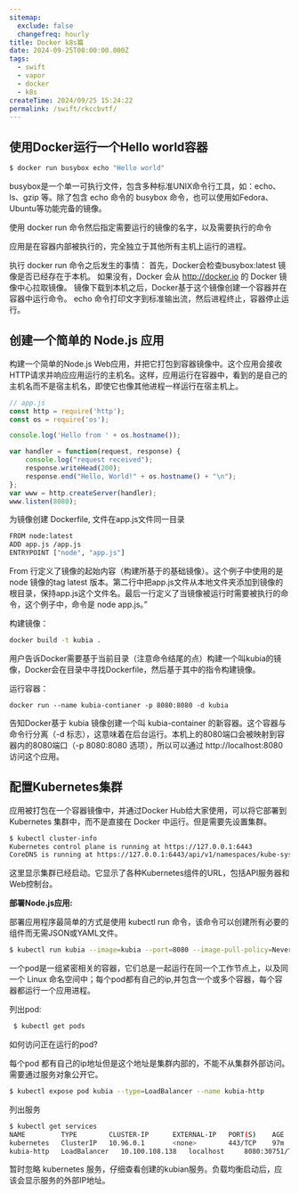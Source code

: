 ```yaml
---
sitemap:
  exclude: false
  changefreq: hourly
title: Docker k8s篇
date: 2024-09-25T00:00:00.000Z
tags:
  - swift
  - vapor
  - docker
  - k8s
createTime: 2024/09/25 15:24:22
permalink: /swift/rkccbvtf/
---
```


## 使用Docker运行一个Hello world容器

```sh
$ docker run busybox echo "Hello world"
```

busybox是一个单一可执行文件，包含多种标准UNIX命令行工具，如：echo、ls、gzip 等。除了包含 echo 命令的 busybox 命令，也可以使用如Fedora、Ubuntu等功能完备的镜像。

使用 docker run 命令然后指定需要运行的镜像的名字，以及需要执行的命令

应用是在容器内部被执行的，完全独立于其他所有主机上运行的进程。

执行 docker run 命令之后发生的事情：
首先，Docker会检查busybox:latest 镜像是否已经存在于本机。
如果没有，Docker 会从 http://docker.io 的 Docker 镜像中心拉取镜像。
镜像下载到本机之后，Docker基于这个镜像创建一个容器并在容器中运行命令。
echo 命令打印文字到标准输出流，然后进程终止，容器停止运行。

## 创建一个简单的 Node.js 应用

构建一个简单的Node.js Web应用，并把它打包到容器镜像中。这个应用会接收HTTP请求并响应应用运行的主机名。这样，应用运行在容器中，看到的是自己的主机名而不是宿主机名，即使它也像其他进程一样运行在宿主机上。

```js
// app.js
const http = require('http');
const os = require('os');

console.log('Hello from ' + os.hostname());

var handler = function(request, response) {
    console.log("request received");
    response.writeHead(200);
    response.end("Hello, World!" + os.hostname() + "\n");
};
var www = http.createServer(handler);
www.listen(8080);
```

为镜像创建 Dockerfile, 文件在app.js文件同一目录

```sh
FROM node:latest
ADD app.js /app.js
ENTRYPOINT ["node", "app.js"]
```

From 行定义了镜像的起始内容（构建所基于的基础镜像）。这个例子中使用的是 node 镜像的tag latest 版本。第二行中把app.js文件从本地文件夹添加到镜像的根目录，保持app.js这个文件名。最后一行定义了当镜像被运行时需要被执行的命令，这个例子中，命令是 node app.js。”

构建镜像：

```sh
docker build -t kubia .
```

用户告诉Docker需要基于当前目录（注意命令结尾的点）构建一个叫kubia的镜像，Docker会在目录中寻找Dockerfile，然后基于其中的指令构建镜像。

运行容器：

```
docker run --name kubia-contianer -p 8080:8080 -d kubia
```

告知Docker基于 kubia 镜像创建一个叫 kubia-container 的新容器。这个容器与命令行分离（-d 标志），这意味着在后台运行。本机上的8080端口会被映射到容器内的8080端口（-p 8080:8080 选项），所以可以通过 http://localhost:8080 访问这个应用。

## 配置Kubernetes集群

应用被打包在一个容器镜像中，并通过Docker Hub给大家使用，可以将它部署到Kubernetes 集群中，而不是直接在 Docker 中运行。但是需要先设置集群。

```sh 
$ kubectl cluster-info
Kubernetes control plane is running at https://127.0.0.1:6443
CoreDNS is running at https://127.0.0.1:6443/api/v1/namespaces/kube-system/services/kube-dns:dns/proxy
```

这里显示集群已经启动。它显示了各种Kubernetes组件的URL，包括API服务器和Web控制台。

**部署Node.js应用:**

部署应用程序最简单的方式是使用 kubectl run 命令，该命令可以创建所有必要的组件而无需JSON或YAML文件。

```sh
$ kubectl run kubia --image=kubia --port=8080 --image-pull-policy=Never
```

一个pod是一组紧密相关的容器，它们总是一起运行在同一个工作节点上，以及同一个 Linux 命名空间中；每个pod都有自己的ip,并包含一个或多个容器，每个容器都运行一个应用进程。

列出pod:

```sh
 $ kubectl get pods
```

如何访问正在运行的pod?

每个pod 都有自己的ip地址但是这个地址是集群内部的，不能不从集群外部访问。需要通过服务对象公开它。

```sh
$ kubectl expose pod kubia --type=LoadBalancer --name kubia-http
```

列出服务

```sh
$ kubectl get services
NAME         TYPE        CLUSTER-IP      EXTERNAL-IP   PORT(S)    AGE
kubernetes   ClusterIP   10.96.0.1       <none>        443/TCP    97m
kubia-http   LoadBalancer   10.100.108.138   localhost     8080:30751/TCP   5s
```

暂时忽略 kubernetes 服务，仔细查看创建的kubian服务。负载均衡启动后，应该会显示服务的外部IP地址。




